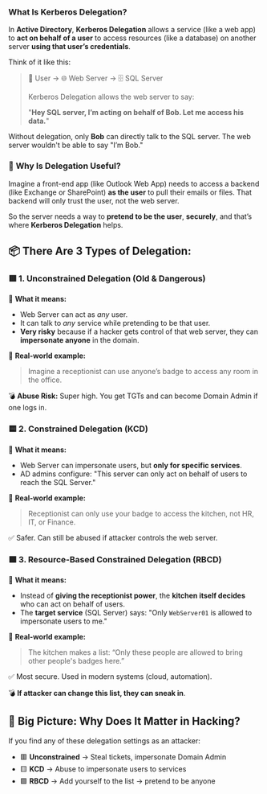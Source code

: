### **What Is Kerberos Delegation?**

In **Active Directory**, **Kerberos Delegation** allows a service (like a web app) to **act on behalf of a user** to access resources (like a database) on another server **using that user’s credentials**.

Think of it like this:

> 🧑 User → 🌐 Web Server → 🗄️ SQL Server
> 
> 
> Kerberos Delegation allows the web server to say:
> 
> "**Hey SQL server, I’m acting on behalf of Bob. Let me access his data.**"
> 

Without delegation, only **Bob** can directly talk to the SQL server. The web server wouldn't be able to say "I’m Bob."

### 🧠 **Why Is Delegation Useful?**

Imagine a front-end app (like Outlook Web App) needs to access a backend (like Exchange or SharePoint) **as the user** to pull their emails or files. That backend will only trust the user, not the web server.

So the server needs a way to **pretend to be the user**, **securely**, and that’s where **Kerberos Delegation** helps.

## 📦 There Are 3 Types of Delegation:

### 🟥 1. **Unconstrained Delegation (Old & Dangerous)**

🧠 **What it means:**

- Web Server can act as *any* user.
- It can talk to *any* service while pretending to be that user.
- **Very risky** because if a hacker gets control of that web server, they can **impersonate anyone** in the domain.

💬 **Real-world example:**

> Imagine a receptionist can use anyone’s badge to access any room in the office.
> 

💣 **Abuse Risk:** Super high. You get TGTs and can become Domain Admin if one logs in.

### 🟨 2. **Constrained Delegation (KCD)**

🧠 **What it means:**

- Web Server can impersonate users, but **only for specific services**.
- AD admins configure: "This server can only act on behalf of users to reach the SQL Server."

💬 **Real-world example:**

> Receptionist can only use your badge to access the kitchen, not HR, IT, or Finance.
> 

✅ Safer. Can still be abused if attacker controls the web server.

### 🟩 3. **Resource-Based Constrained Delegation (RBCD)**

🧠 **What it means:**

- Instead of **giving the receptionist power**, the **kitchen itself decides** who can act on behalf of users.
- The **target service** (SQL Server) says: "Only `WebServer01` is allowed to impersonate users to me."

💬 **Real-world example:**

> The kitchen makes a list: “Only these people are allowed to bring other people's badges here.”
> 

✅ Most secure. Used in modern systems (cloud, automation).

💣 **If attacker can change this list, they can sneak in**.

## 🔐 Big Picture: Why Does It Matter in Hacking?

If you find any of these delegation settings as an attacker:

- 🟥 **Unconstrained** → Steal tickets, impersonate Domain Admin
- 🟨 **KCD** → Abuse to impersonate users to services
- 🟩 **RBCD** → Add yourself to the list → pretend to be anyone
